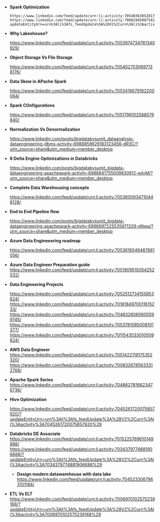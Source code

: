 - **Spark Optimization**

      https://www.linkedin.com/feed/update/urn:li:activity:7054036305281748992/
      https://www.linkedin.com/feed/update/urn:li:activity:7008294500754165760/?updateEntityUrn=urn%3Ali%3Afs_feedUpdate%3A%28V2%2Curn%3Ali%3Aactivity%3A7008294500754165760%29
      
- **Why Lakeshouse?**
     
     https://www.linkedin.com/feed/update/urn:li:activity:7053974734761340929/
     
    
- **Object Storage Vs File Storage**

     https://www.linkedin.com/feed/update/urn:li:activity:7054027530697138176/ 

     
- **Data Skew in APache Spark**

     https://www.linkedin.com/feed/update/urn:li:activity:7053416679162200064/
          
-  **Spark COnfigurations**

     https://www.linkedin.com/feed/update/urn:li:activity:7051796102588579840/
     
- **Normalization Vs Denormalization**

     https://www.linkedin.com/posts/bigdatabysumit_dataanalysis-dataengineering-dbms-activity-6988859629183123456-dR3C/?utm_source=share&utm_medium=member_desktop
     
- **6 Delta Engine Optimizations in Databricks**

    https://www.linkedin.com/posts/bigdatabysumit_bigdata-dataengineering-apachespark-activity-6988841755009830912-edyM/?utm_source=share&utm_medium=member_desktop
 
 
-  **Complete Data Warehousing concepts**
       
     https://www.linkedin.com/feed/update/urn:li:activity:7053600934710448128/
       
- **End to End Pipeline flow**

     https://www.linkedin.com/posts/bigdatabysumit_bigdata-dataengineering-apachespark-activity-6986697225535971329-qNwa/?utm_source=share&utm_medium=member_desktop
     
- **Azure Data Engineeering roadmap**
 
     https://www.linkedin.com/feed/update/urn:li:activity:7053616549487661056/
    
- **Azure Data Engineer Preparation guide**
    https://www.linkedin.com/feed/update/urn:li:activity:7051809515054252032/
    
 - **Data Engineering Projects**

     https://www.linkedin.com/feed/update/urn:li:activity:7052512734155853824/
     https://www.linkedin.com/feed/update/urn:li:activity:7018184970011615233/
     https://www.linkedin.com/feed/update/urn:li:activity:7048326060605599745/
     https://www.linkedin.com/feed/update/urn:li:activity:7053781085008101377/
     https://www.linkedin.com/feed/update/urn:li:activity:7011543533010509824/
     
 - **AWS Data Engineer**
     https://www.linkedin.com/feed/update/urn:li:activity:7051422119175352320/
     https://www.linkedin.com/feed/update/urn:li:activity:7008326785633312768/
     
      
- **Apache Spark Series**
    https://www.linkedin.com/feed/update/urn:li:activity:7048627816623476736/
    
- **Hive Optimization**
     
  https://www.linkedin.com/feed/update/urn:li:activity:7045261720075857920/?updateEntityUrn=urn%3Ali%3Afs_feedUpdate%3A%28V2%2Curn%3Ali%3Aactivity%3A7045261720075857920%29
  
 - **Databricks DE Associate**
   https://www.linkedin.com/feed/update/urn:li:activity:7015225769610149888/
   https://www.linkedin.com/feed/update/urn:li:activity:7034379774881906688/?updateEntityUrn=urn%3Ali%3Afs_feedUpdate%3A%28V2%2Curn%3Ali%3Aactivity%3A7034379774881906688%29
   
   -  **Design modern datawarehouse with data lake**
   https://www.linkedin.com/feed/update/urn:li:activity:7045233067963101184/
     
  - **ETL Vs ELT**
  https://www.linkedin.com/feed/update/urn:li:activity:7006970102575239168/?updateEntityUrn=urn%3Ali%3Afs_feedUpdate%3A%28V2%2Curn%3Ali%3Aactivity%3A7006970102575239168%29   
